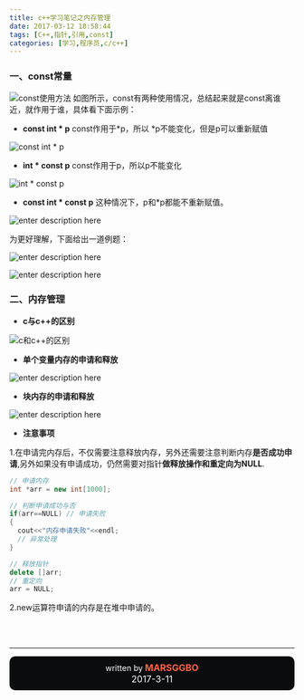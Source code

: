 ```yaml
---
title: c++学习笔记之内存管理
date: 2017-03-12 18:58:44
tags: [C++,指针,引用,const]
categories: [学习,程序员,c/c++]
---
```


### **一、const常量**

![const使用方法][1]
如图所示，const有两种使用情况，总结起来就是const离谁近，就作用于谁，具体看下面示例：

- **const int * p**
const作用于*p，所以 *p不能变化，但是p可以重新赋值

![const int * p][2]

- **int * const p**
const作用于p，所以p不能变化

![int * const p][3]

<!--more-->

- **const int * const p**
这种情况下，p和*p都能不重新赋值。

![enter description here][4]

为更好理解，下面给出一道例题：

![enter description here][5]

![enter description here][6]

### **二、内存管理**
- **c与c++的区别**

![c和c++的区别][7]

- **单个变量内存的申请和释放**

![enter description here][8]

- **块内存的申请和释放**

![enter description here][9]

- **注意事项**

1.在申请完内存后，不仅需要注意释放内存，另外还需要注意判断内存**是否成功申请**,另外如果没有申请成功，仍然需要对指针**做释放操作和重定向为NULL**.
```cpp
// 申请内存
int *arr = new int[1000];

// 判断申请成功与否
if(arr==NULL) // 申请失败
{
  cout<<"内存申请失败"<<endl;
  // 异常处理
}

// 释放指针
delete []arr;
// 重定向
arr = NULL;
```

2.new运算符申请的内存是在堆中申请的。




<br><br><hr>
<footer style="padding:10px;border-radius:10px;;text-align:center;background-color:rgb(11,12,13);color:white;">
written by <b style="color:tomato;font-size:16px;">MARSGGBO</b>
<br><span style="font-size:16px;">
2017-3-11</span>
</footer>


  [1]: http://wx3.sinaimg.cn/large/83e758c9ly1fdjv2z28hbj20nj0d8gmq.jpg "const使用方法"
  [2]: http://wx3.sinaimg.cn/large/83e758c9ly1fdjv4z3x01j20ni0dcmyq.jpg "const int * p"
  [3]: http://wx2.sinaimg.cn/large/83e758c9ly1fdjv6aot9bj20nj0d9gn4.jpg "int * const p"
  [4]: http://wx4.sinaimg.cn/large/83e758c9ly1fdjv820llaj20ni0dcjt7.jpg "5.png"
  [5]: http://wx4.sinaimg.cn/large/83e758c9ly1fdjv99wfy3j20xf0ev3yt.jpg "xiti.png"
  [6]: http://wx2.sinaimg.cn/large/83e758c9ly1fdjv9l2g85j20lp08yglq.jpg "dana.png"
  [7]: http://wx4.sinaimg.cn/large/83e758c9ly1fdjvdgqidgj20ng0d7q4i.jpg "c和c++的区别.png"
  [8]: http://wx1.sinaimg.cn/large/83e758c9ly1fdjvenv36pj20ng0d4tae.jpg "1.png"
  [9]: http://wx2.sinaimg.cn/large/83e758c9ly1fdjvf1qvt3j20nh0d5gnk.jpg "快内存.png"
